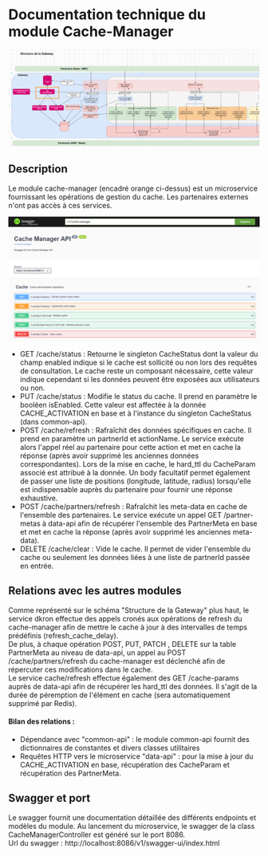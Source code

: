 # Documentation technique du module Cache-Manager


![cache-manager-shema](docs/assets/cacheManager.PNG)

## Description
 
Le module cache-manager (encadré orange ci-dessus) est un microservice fournissant les opérations de gestion du cache. Les partenaires externes n'ont pas accès à ces services.

![cache-manager-swagger](docs/assets/swagger_cacheManager.PNG)

- GET /cache/status : Retourne le singleton CacheStatus dont la valeur du champ enabled indique si le cache est sollicité ou non lors des requêtes de consultation. Le cache reste un composant nécessaire, cette valeur indique cependant si les données peuvent être exposées aux utilisateurs ou non.
- PUT /cache/status : Modifie le status du cache. Il prend en paramètre le booléen isEnabled. Cette valeur est affectée à la donnée CACHE_ACTIVATION en base et à l'instance du singleton CacheStatus (dans common-api).
- POST /cache/refresh : Rafraîchit des données spécifiques en cache. Il prend en paramètre un partnerId et actionName. Le service exécute alors l'appel réel au partenaire pour cette action et met en cache la réponse (après avoir supprimé les anciennes données correspondantes). Lors de la mise en cache, le hard_ttl du CacheParam associé est attribué à la donnée. Un body facultatif permet également de passer une liste de positions (longitude, latitude, radius) lorsqu'elle est indispensable auprès du partenaire pour fournir une réponse exhaustive.
- POST /cache/partners/refresh : Rafraîchit les meta-data en cache de l'ensemble des partenaires. Le service exécute un appel GET /partner-metas à data-api afin de récupérer l'ensemble des PartnerMeta en base et met en cache la réponse (après avoir supprimé les anciennes meta-data).
- DELETE /cache/clear : Vide le cache. Il permet de vider l'ensemble du cache ou seulement les données liées à une liste de partnerId passée en entrée.


## Relations avec les autres modules

Comme représenté sur le schéma "Structure de la Gateway" plus haut, le service dkron effectue des appels cronés aux opérations de refresh du cache-manager afin de mettre le cache à jour à des intervalles de temps prédéfinis (refresh_cache_delay). \
De plus, à chaque opération POST, PUT, PATCH , DELETE sur la table PartnerMeta au niveau de data-api, un appel au POST /cache/partners/refresh du cache-manager est déclenché afin de répercuter ces modifications dans le cache. \
Le service cache/refresh effectue également des GET /cache-params auprès de data-api afin de récupérer les hard_ttl des données. Il s'agit de la durée de péremption de l'élément en cache (sera automatiquement supprimé par Redis).
  

#### Bilan des relations :
- Dépendance avec "common-api" : le module common-api fournit des dictionnaires de constantes et divers classes utilitaires
- Requêtes HTTP vers le microservice "data-api" : pour la mise à jour du CACHE_ACTIVATION en base, récupération des CacheParam et récupération des PartnerMeta.


## Swagger et port

Le swagger fournit une documentation détaillée des différents endpoints et modèles du module.
Au lancement du microservice, le swagger de la class CacheManagerController est généré sur le port 8086. \
Url du swagger : http://localhost:8086/v1/swagger-ui/index.html